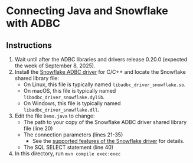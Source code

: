 # Connecting Java and Snowflake with ADBC

## Instructions

1. Wait until after the ADBC libraries and drivers release 0.20.0 (expected the week of September 8, 2025).
2. Install the [Snowflake ADBC driver](https://arrow.apache.org/adbc/main/driver/snowflake.html) for C/C++ and locate the Snowflake shared library file:
   - On Linux, this file is typically named `libadbc_driver_snowflake.so`.
   - On macOS, this file is typically named `libadbc_driver_snowflake.dylib`.
   - On Windows, this file is typically named `libadbc_driver_snowflake.dll`.
3. Edit the file `Demo.java` to change:
   - The path to your copy of the Snowflake ADBC driver shared library file (line 20)
   - The connection parameters (lines 21-35)
     - See the [supported features of the Snowflake driver](https://arrow.apache.org/adbc/current/driver/snowflake.html#supported-features) for details.
   - The SQL SELECT statement (line 40)
4. In this directory, run `mvn compile exec:exec`
